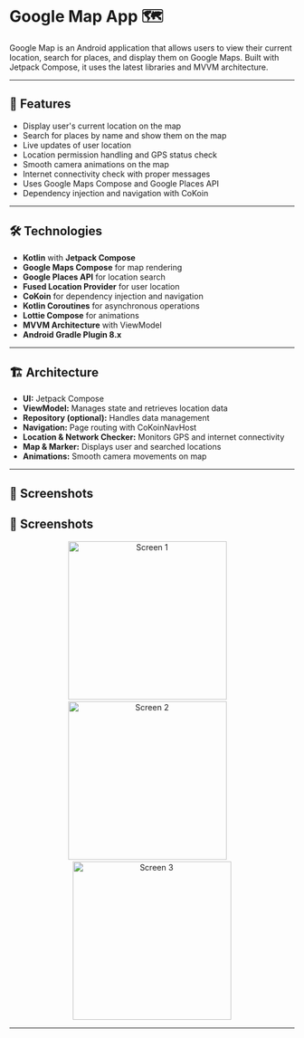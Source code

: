 # Google Map App 🗺️

Google Map is an Android application that allows users to view their current location, search for places, and display them on Google Maps. Built with Jetpack Compose, it uses the latest libraries and MVVM architecture.

---

## 📌 Features

- Display user's current location on the map
- Search for places by name and show them on the map
- Live updates of user location
- Location permission handling and GPS status check
- Smooth camera animations on the map
- Internet connectivity check with proper messages
- Uses Google Maps Compose and Google Places API
- Dependency injection and navigation with CoKoin

---

## 🛠 Technologies

- **Kotlin** with **Jetpack Compose**
- **Google Maps Compose** for map rendering
- **Google Places API** for location search
- **Fused Location Provider** for user location
- **CoKoin** for dependency injection and navigation
- **Kotlin Coroutines** for asynchronous operations
- **Lottie Compose** for animations
- **MVVM Architecture** with ViewModel
- **Android Gradle Plugin 8.x**

---

## 🏗 Architecture

- **UI:** Jetpack Compose  
- **ViewModel:** Manages state and retrieves location data  
- **Repository (optional):** Handles data management  
- **Navigation:** Page routing with CoKoinNavHost  
- **Location & Network Checker:** Monitors GPS and internet connectivity  
- **Map & Marker:** Displays user and searched locations  
- **Animations:** Smooth camera movements on map

---

## 📸 Screenshots
## 📸 Screenshots

<p align="center">
  <img src="https://github.com/user-attachments/assets/57e7cc30-9d55-4172-8aac-25250fb7951b" width="280" alt="Screen 1"/>
  &nbsp;&nbsp;&nbsp;
  <img src="https://github.com/user-attachments/assets/2e53c143-d50a-411a-a8eb-8fb1e883dd14" width="280" alt="Screen 2"/>
  &nbsp;&nbsp;&nbsp;
  <img src="https://github.com/user-attachments/assets/57516d0c-f388-480f-a275-110af2015ec0" width="280" alt="Screen 3"/>
</p>

---
